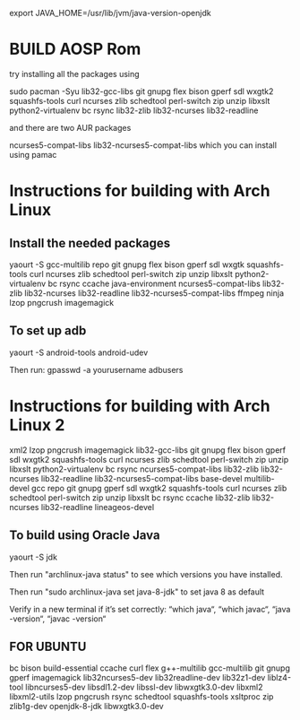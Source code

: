 
export JAVA_HOME=/usr/lib/jvm/java-version-openjdk

BUILD AOSP Rom
===========

try installing all the packages using

sudo pacman -Syu lib32-gcc-libs git gnupg flex bison gperf sdl wxgtk2 squashfs-tools curl ncurses zlib schedtool perl-switch zip unzip libxslt python2-virtualenv bc rsync lib32-zlib lib32-ncurses lib32-readline

and there are two AUR packages

ncurses5-compat-libs
lib32-ncurses5-compat-libs
which you can install using pamac



Instructions for building with Arch Linux
=========================================

Install the needed packages
---------------------------
yaourt -S gcc-multilib repo git gnupg flex bison gperf sdl wxgtk squashfs-tools curl ncurses zlib schedtool perl-switch zip unzip libxslt python2-virtualenv bc rsync ccache java-environment ncurses5-compat-libs lib32-zlib lib32-ncurses lib32-readline lib32-ncurses5-compat-libs ffmpeg ninja lzop pngcrush imagemagick

To set up adb
-------------
yaourt -S android-tools android-udev

Then run: gpasswd -a yourusername adbusers



Instructions for building with Arch Linux 2
=========================================
xml2 lzop pngcrush imagemagick lib32-gcc-libs git gnupg flex bison gperf sdl wxgtk2 squashfs-tools curl ncurses zlib schedtool perl-switch zip unzip libxslt python2-virtualenv bc rsync ncurses5-compat-libs lib32-zlib lib32-ncurses lib32-readline lib32-ncurses5-compat-libs base-devel multilib-devel gcc repo git gnupg gperf sdl wxgtk2 squashfs-tools curl ncurses zlib schedtool perl-switch zip unzip libxslt bc rsync ccache lib32-zlib lib32-ncurses lib32-readline lineageos-devel





To build using Oracle Java
--------------------------
yaourt -S jdk

Then run "archlinux-java status" to see which versions you have installed.

Then run "sudo archlinux-java set java-8-jdk" to set java 8 as default

Verify in a new terminal if it’s set correctly: “which java“, “which javac“, “java -version“, “javac -version“


FOR UBUNTU
--------------------------
bc bison build-essential ccache curl flex g++-multilib gcc-multilib git gnupg gperf imagemagick lib32ncurses5-dev lib32readline-dev lib32z1-dev liblz4-tool libncurses5-dev libsdl1.2-dev libssl-dev libwxgtk3.0-dev libxml2 libxml2-utils lzop pngcrush rsync schedtool squashfs-tools xsltproc zip zlib1g-dev openjdk-8-jdk libwxgtk3.0-dev

